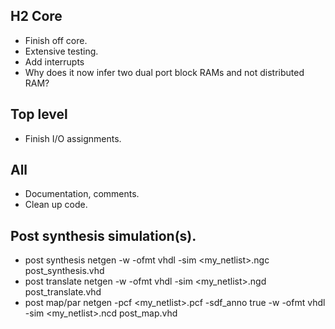## H2 Core
* Finish off core.
* Extensive testing.
* Add interrupts
* Why does it now infer two dual port block RAMs and not distributed RAM?

## Top level
* Finish I/O assignments.

## All
* Documentation, comments.
* Clean up code.

## Post synthesis simulation(s).
* post synthesis
    netgen -w -ofmt vhdl -sim <my_netlist>.ngc post_synthesis.vhd
* post translate
    netgen -w -ofmt vhdl -sim <my_netlist>.ngd post_translate.vhd
* post map/par
    netgen  -pcf <my_netlist>.pcf -sdf_anno true -w -ofmt vhdl -sim <my_netlist>.ncd post_map.vhd
